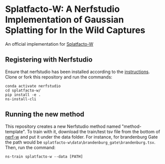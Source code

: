 # Splatfacto-W: A Nerfstudio Implementation of Gaussian Splatting for In the Wild Captures
An official implementation for [Splatfacto-W](https://kevinxu02.github.io/gsw.github.io/)

## Registering with Nerfstudio
Ensure that nerfstudio has been installed according to the [instructions](https://docs.nerf.studio/en/latest/quickstart/installation.html). Clone or fork this repository and run the commands:

```
conda activate nerfstudio
cd splatfacto-w/
pip install -e .
ns-install-cli
```

## Running the new method
This repository creates a new Nerfstudio method named "method-template". To train with it, download the train/test tsv file from the bottom of [nerf-w](https://nerf-w.github.io/) and put it under the data folder. For instance, for brandenburg Gate the path would be `splatfacto-w\data\brandenburg_gate\brandenburg.tsv`.
Then, run the command:
```
ns-train splatfacto-w --data [PATH]
```
